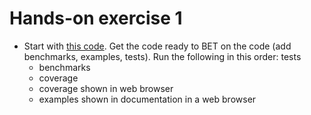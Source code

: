 # Hands-on exercise 1

- Start with [this code](../code_samples/010-ninja-level-thirteen/01/starting-code). Get the code ready to BET on the code (add benchmarks, examples, tests). Run the following in this order:
tests
  - benchmarks
  - coverage
  - coverage shown in web browser
  - examples shown in documentation in a web browser
